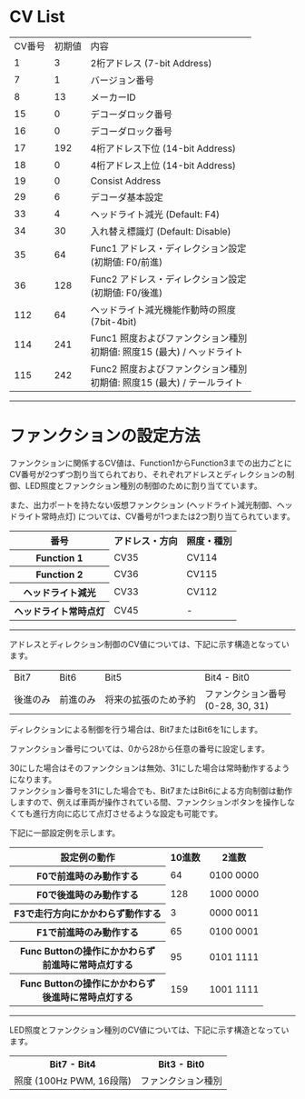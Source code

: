 # CV List

<table>
  <tr>
    <td>CV番号</td>
    <td>初期値</td>
    <td>内容</td>
  </tr>
  <tr>
    <td>1</td>
    <td>3</td>
    <td>2桁アドレス (7-bit Address)</td>
  </tr>
  <tr>
    <td>7</td>
    <td>1</td>
    <td>バージョン番号</td>
  </tr>
  <tr>
    <td>8</td>
    <td>13</td>
    <td>メーカーID</td>
  </tr>
  <tr>
    <td>15</td>
    <td>0</td>
    <td>デコーダロック番号</td>
  </tr>
  <tr>
    <td>16</td>
    <td>0</td>
    <td>デコーダロック番号</td>
  </tr>
  <tr>
    <td>17</td>
    <td>192</td>
    <td>4桁アドレス下位 (14-bit Address)</td>
  </tr>
  <tr>
    <td>18</td>
    <td>0</td>
    <td>4桁アドレス上位 (14-bit Address)</td>
  </tr>
  <tr>
    <td>19</td>
    <td>0</td>
    <td>Consist Address</td>
  </tr>
  <tr>
    <td>29</td>
    <td>6</td>
    <td>デコーダ基本設定</td>
  </tr>
  <tr>
    <td>33</td>
    <td>4</td>
    <td>ヘッドライト減光 (Default: F4)</td>
  </tr>
  <tr>
    <td>34</td>
    <td>30</td>
    <td>入れ替え標識灯 (Default: Disable)</td>
  </tr>
  <tr>
    <td>35</td>
    <td>64</td>
    <td>Func1 アドレス・ディレクション設定
    <br />(初期値: F0/前進)</td>
  </tr>
  <tr>
    <td>36</td>
    <td>128</td>
    <td>Func2 アドレス・ディレクション設定
    <br />(初期値: F0/後進)</td>
  </tr>
  <tr>
    <td>112</td>
    <td>64</td>
    <td>ヘッドライト減光機能作動時の照度
    <br />(7bit-4bit)</td>
  </tr>
  <tr>
    <td>114</td>
    <td>241</td>
    <td>Func1 照度およびファンクション種別
    <br>初期値: 照度15 (最大) / ヘッドライト</td>
  </tr>
  <tr>
    <td>115</td>
    <td>242</td>
    <td>Func2 照度およびファンクション種別
    <br>初期値: 照度15 (最大) / テールライト</td>
  </tr>
</table>

---

# ファンクションの設定方法

ファンクションに関係するCV値は、Function1からFunction3までの出力ごとにCV番号が2つずつ割り当てられており、それぞれアドレスとディレクションの制御、LED照度とファンクション種別の制御のために割り当てています。

また、出力ポートを持たない仮想ファンクション (ヘッドライト減光制御、ヘッドライト常時点灯) については、CV番号が1つまたは2つ割り当てられています。

<table>
  <tr>
    <th>番号</th>
    <th>アドレス・方向</th>
    <th>照度・種別</th>
  </tr>
  <tr>
    <th>Function 1</th>
    <td>CV35</td>
    <td>CV114</td>
  </tr>
  <tr>
    <th>Function 2</th>
    <td>CV36</td>
    <td>CV115</td>
  </tr>
  <tr>
    <th>ヘッドライト減光</th>
    <td>CV33</td>
    <td>CV112</td>
  </tr>
  <tr>
    <th>ヘッドライト常時点灯</th>
    <td>CV45</td>
    <td>-</td>
  </tr>
</table>

------

アドレスとディレクション制御のCV値については、下記に示す構造となっています。

<table>
  <tr>
    <td>Bit7</td>
    <td>Bit6</td>
    <td>Bit5</td>
    <td>Bit4 - Bit0</td>
  </tr>
  <tr>
    <td>後進のみ</td>
    <td>前進のみ</td>
    <td>将来の拡張のため予約</td>
    <td>ファンクション番号<br />(0-28, 30, 31)</td>
  </tr>
</table>

ディレクションによる制御を行う場合は、Bit7またはBit6を1にします。

ファンクション番号については、0から28から任意の番号に設定します。

30にした場合はそのファンクションは無効、31にした場合は常時動作するようになります。 <br />ファンクション番号を31にした場合でも、Bit7またはBit6による方向制御は動作しますので、例えば車両が操作されている間、ファンクションボタンを操作しなくても進行方向に応じて点灯させるような設定も可能です。

下記に一部設定例を示します。

<table>
  <tr>
    <th>設定例の動作</th>
    <th>10進数</th>
    <th>2進数</th>
  </tr>
  <tr>
    <th>F0で前進時のみ動作する</th>
    <td>64</td>
    <td>0100 0000</td>
  </tr>
  <tr>
    <th>F0で後進時のみ動作する</th>
    <td>128</td>
    <td>1000 0000</td>
  </tr>
  <tr>
    <th>F3で走行方向にかかわらず動作する</th>
    <td>3</td>
    <td>0000 0011</td>
  </tr>
  <tr>
    <th>F1で前進時のみ動作する</th>
    <td>65</td>
    <td>0100 0001</td>
  </tr>
  <tr>
    <th>Func Buttonの操作にかかわらず<br>前進時に常時点灯する</th>
    <td>95</td>
    <td>0101 1111</td>
  </tr>
  <tr>
    <th>Func Buttonの操作にかかわらず<br>後進時に常時点灯する</th>
    <td>159</td>
    <td>1001 1111</td>
  </tr>
</table>

------

LED照度とファンクション種別のCV値については、下記に示す構造となっています。

<table>
  <tr>
    <th>Bit7 - Bit4</th>
    <th>Bit3 - Bit0</th>
  </tr>
  <tr>
    <td>照度 (100Hz PWM, 16段階)</td>
    <td>ファンクション種別</td>
  </tr>
</table>